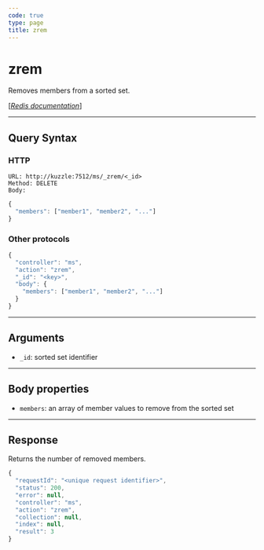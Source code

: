 ```yaml
---
code: true
type: page
title: zrem
---
```


# zrem



Removes members from a sorted set.

[[_Redis documentation_]](https://redis.io/commands/zrem)

---

## Query Syntax

### HTTP

```http
URL: http://kuzzle:7512/ms/_zrem/<_id>
Method: DELETE
Body:
```

```js
{
  "members": ["member1", "member2", "..."]
}
```

### Other protocols

```js
{
  "controller": "ms",
  "action": "zrem",
  "_id": "<key>",
  "body": {
    "members": ["member1", "member2", "..."]
  }
}
```

---

## Arguments

- `_id`: sorted set identifier

---

## Body properties

- `members`: an array of member values to remove from the sorted set

---

## Response

Returns the number of removed members.

```js
{
  "requestId": "<unique request identifier>",
  "status": 200,
  "error": null,
  "controller": "ms",
  "action": "zrem",
  "collection": null,
  "index": null,
  "result": 3
}
```
